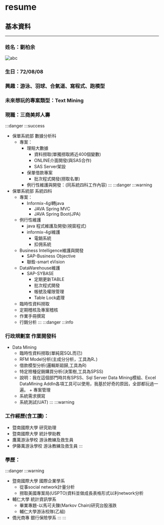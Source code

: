 # resume
## 基本資料
---
### 姓名：劉柏余
![abc](https://cdn.hk01.com/media/images/718942/xlarge/6bf1c164e51088a4a0f8e301704f6087.jpg)
### 生日：72/08/08
### 興趣：游泳、羽球、合氣道、寫程式、跑模型
### 未來想玩的專案類型：Text Mining
### 現職：三商美邦人壽
:::danger
:::success
* 保單系統部 數據分析科
    + 專案：
        + 理賠大數據
            + 資料撈取(單獨撈取將近400個變數)
            + ONLINE介面開發(與SAS合作)
            + SAS Server架設
        + 保單借款專案
            + 批次程式開發(撈取名單)
        + 例行性維護與開發：(同系統四科工作內容)
:::
:::danger
:::warning
* 保單系統部 系統四科
    + 專案：
        + Informix-4gl轉java
            + JAVA Spring MVC
            + JAVA Spring Boot(JPA)
    + 例行性維護 
        * java 程式維護及開發(視窗程式)
        * informix-4gl維護
           - 電銷系統
           - 扣佣系統
    + Business Intelligence維護與開發
        + SAP-Business Objective
        + 聯銓-smart eVision
    + DataWarehouse維護
        + SAP-SYBASE
            + 定期更新TABLE
            + 批次程式開發
            + 帳號及權限管理
            + Table Lock處理
    + 臨時性資料撈取
    + 定期稽核及專案稽核
    + 作業手冊撰寫
    + 行銷分析
:::
:::danger
:::info
### 行政規劃室 作業開發科
   + Data Mining
        + 臨時性資料撈取(單純寫SQL而已)
        + RFM Model分析(主成分分析，工具為R、)
        + 借款模型分析(邏輯斯廻歸,工具為R)
        + 特定險種促銷購買分析(決策樹,工具為SPSS)
        + 說明：我在這個部門時共有SPSS、Sql Server Data Mining模組、Excel DataMining AddIn各項工具可以使用，我基於好奇的原因，全部都玩過一遍。
    + 專案管理
        + 系統需求撰寫
        + 系統測試(UAT)
:::
:::warning
### 工作經歷(含工讀)：
   + 暨南國際大學 研究助理
   + 暨南國際大學 統計學助教
   + 鷹萬游泳學校 游泳教練及救生員
   + 伊藤萬游泳學校 游泳教練及救生員
:::
### 學歷：
:::danger
:::warning
+ 暨南國際大學 國際企業學系
    + 從事social network計量分析
    + 撈取美國專案局(USPTO)資料並做成長表格形式以利network分析
+ 輔仁大學 統計資訊學系
    + 畢業專題-以馬可夫鍊(Markov Chain)研究台股漲跌
    + 輔仁大學游泳校隊(乙組)
+ 僑光商專 銀行保險學系
:::
:::




